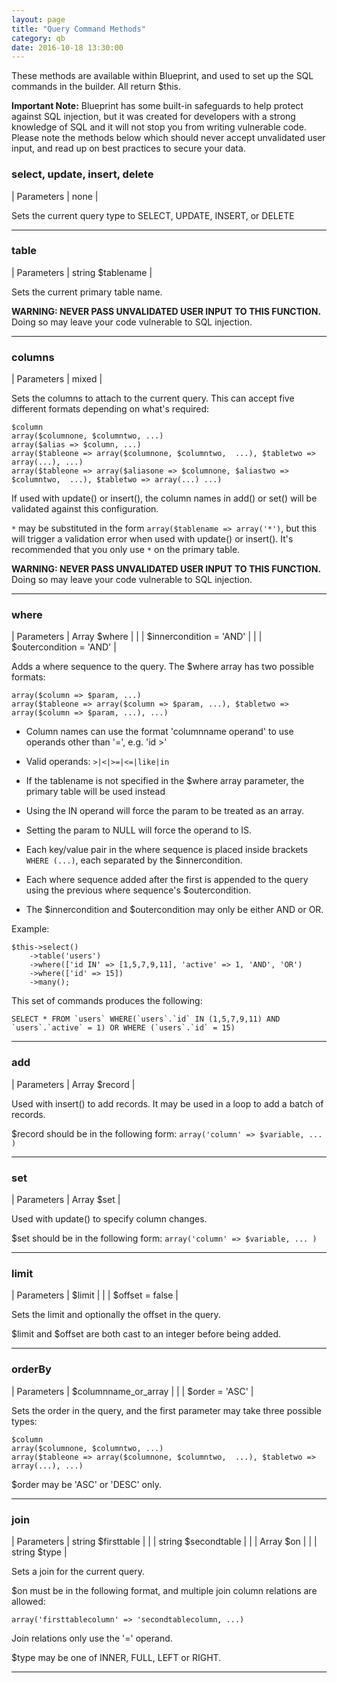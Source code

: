 ```yaml
---
layout: page
title: "Query Command Methods"
category: qb
date: 2016-10-18 13:30:00
---
```


These methods are available within Blueprint, and used to set up the SQL commands in the builder. All return $this.

**Important Note:** Blueprint has some built-in safeguards to help protect against SQL injection, but it was created for developers with a strong knowledge of SQL and it will not stop you from writing vulnerable code. Please note the methods below which should never accept unvalidated user input, and read up on best practices to secure your data.

### select, update, insert, delete 
 
| Parameters   | none    |  

Sets the current query type to SELECT, UPDATE, INSERT, or DELETE

---

### table 
 
| Parameters   | string $tablename    |  

Sets the current primary table name.

**WARNING: NEVER PASS UNVALIDATED USER INPUT TO THIS FUNCTION.** Doing so may leave your code vulnerable to SQL injection.

---

### columns 
 
| Parameters   | mixed    | 

Sets the columns to attach to the current query. This can accept five different formats depending on what's required:

    $column
    array($columnone, $columntwo, ...)
    array($alias => $column, ...)
    array($tableone => array($columnone, $columntwo,  ...), $tabletwo => array(...), ...)
    array($tableone => array($aliasone => $columnone, $aliastwo => $columntwo,  ...), $tabletwo => array(...) ...)
    
If used with update() or insert(), the column names in add() or set() will be validated against this configuration.

`*` may be substituted in the form `array($tablename => array('*')`, but this will trigger a validation error when used with update() or insert(). It's recommended that you only use `*` on the primary table.

**WARNING: NEVER PASS UNVALIDATED USER INPUT TO THIS FUNCTION.** Doing so may leave your code vulnerable to SQL injection.

---

### where 
 
| Parameters   | Array $where    |
|              | $innercondition = 'AND' |
|              | $outercondition = 'AND' |

Adds a where sequence to the query. The $where array has two possible formats:

    array($column => $param, ...)
    array($tableone => array($column => $param, ...), $tabletwo => array($column => $param, ...), ...)
    
* Column names can use the format 'columnname operand' to use operands other than '=', e.g. 'id >'
* Valid operands: `>|<|>=|<=|like|in`
* If the tablename is not specified in the $where array parameter, the primary table will be used instead
* Using the IN operand will force the param to be treated as an array. 
* Setting the param to NULL will force the operand to IS.

* Each key/value pair in the where sequence is placed inside brackets `WHERE (...)`, each separated by the $innercondition.
* Each where sequence added after the first is appended to the query using the previous where sequence's $outercondition.
* The $innercondition and $outercondition may only be either AND or OR.

Example:

    $this->select()
        ->table('users')
        ->where(['id IN' => [1,5,7,9,11], 'active' => 1, 'AND', 'OR')
        ->where(['id' => 15])
        ->many();

This set of commands produces the following:

    SELECT * FROM `users` WHERE(`users`.`id` IN (1,5,7,9,11) AND `users`.`active` = 1) OR WHERE (`users`.`id` = 15)

---

### add
 
| Parameters   | Array $record  |  

Used with insert() to add records. It may be used in a loop to add a batch of records.

$record should be in the following form: `array('column' => $variable, ... )`

---

### set
 
| Parameters   | Array $set  |  

Used with update() to specify column changes.

$set should be in the following form: `array('column' => $variable, ... )`

---

### limit
 
| Parameters   | $limit  |
|               | $offset = false  |

Sets the limit and optionally the offset in the query.

$limit and $offset are both cast to an integer before being added.

---

### orderBy
 
| Parameters   | $columnname_or_array  |
|              | $order = 'ASC'  |

Sets the order in the query, and the first parameter may take three possible types:

    $column
    array($columnone, $columntwo, ...)
    array($tableone => array($columnone, $columntwo,  ...), $tabletwo => array(...), ...)
    
$order may be 'ASC' or 'DESC' only.

---

### join
 
| Parameters   | string $firsttable  |
|              | string $secondtable  |
|              | Array $on  |
|              | string $type  |

Sets a join for the current query.

$on must be in the following format, and multiple join column relations are allowed: 

    array('firsttablecolumn' => 'secondtablecolumn, ...)
    
Join relations only use the '=' operand.
    
$type may be one of INNER, FULL, LEFT or RIGHT.

---